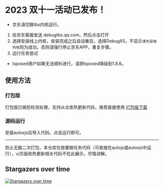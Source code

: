 # 2023 双十一活动已发布！

- 京东请切换tbs内核运行。

1. 给京东客服发送 debugtbs.qq.com，然后点击打开
2. 选择安装线上内核，安装完成之后自动重启，选择DebugX5，不显示`请先安装内核`则为成功。否则请强行停止京东APP，重复步骤。
3. 运行任务尝试

- lsposed用户如果无法顺利进行，请把lsposed降级到1.8.6。

## 使用方法

### 打包版
打包版已做防检测处理，支持从仓库热更新代码，推荐直接使用
[打包版下载](https://github.com/MonsterNone/tmall-miao/releases)

### 源码运行
安装autoxjs后导入代码，点击运行即可。

---

防止无脑二次打包，本仓库仅放置做任务代码（可直接在autojs或autoxjs中运行），ui页面和热更新相关代码不在此展示，尽情谅解。


## Stargazers over time

[![Stargazers over time](https://starchart.cc/MonsterNone/tmall-miao.svg)](https://starchart.cc/MonsterNone/tmall-miao)

